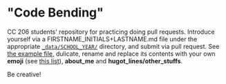 # "Code Bending"
CC 206 students' repository for practicing doing pull requests. Introduce yourself via a FIRSTNAME_INITIALS+LASTNAME.md file under the appropriate [`_data/SCHOOL_YEAR/`](_data/) directory, and submit via pull request. See [the example file](_data/2021/mjsolidarios.md), dulicate, rename and replace its contents with your own **emoji** (see [this list](http://www.emoji-cheat-sheet.com/)), **about_me** and **hugot_lines/other_stuffs**.

Be creative!
